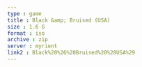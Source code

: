 ```yaml
---
type : game
title : Black &amp; Bruised (USA)
size : 1.6 G
format : iso
archive : zip
server : myrient
link2 : Black%20%26%20Bruised%20%28USA%29
---
```


